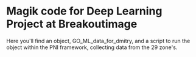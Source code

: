 # Magik code for Deep Learning Project at Breakoutimage
Here you'll find an object, GO_ML_data_for_dmitry, and a script to run the object within the PNI framework, collecting data from the 29 zone's.

